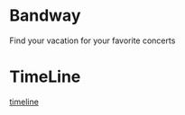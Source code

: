 # Bandway
Find your vacation for your favorite concerts

# TimeLine
[timeline](https://github.com/users/idobi111/projects/1)
